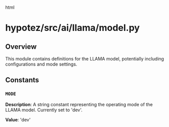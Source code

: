 html
<h1>hypotez/src/ai/llama/model.py</h1>

<h2>Overview</h2>
<p>This module contains definitions for the LLAMA model, potentially including configurations and mode settings.</p>

<h2>Constants</h2>

<h3><code>MODE</code></h3>

<p><strong>Description</strong>:  A string constant representing the operating mode of the LLAMA model.  Currently set to 'dev'.</p>

<p><strong>Value</strong>: 'dev'</p>